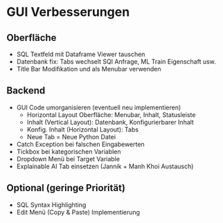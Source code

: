 # GUI Verbesserungen

## Oberfläche
- SQL Textfeld mit Dataframe Viewer tauschen
- Datenbank fix: Tabs wechselt SQl Anfrage, ML Train Eigenschaft usw.
- Title Bar Modifikation und als Menubar verwenden

## Backend
- GUI Code umorganisieren (eventuell neu implementieren)
  - Horizontal Layout Oberfläche: Menubar, Inhalt, Statusleiste
  - Inhalt (Vertical Layout): Datenbank, Konfigurierbarer Inhalt
  - Konfig. Inhalt (Horizontal Layout): Tabs
  - Neue Tab = Neue Python Datei
- Catch Exception bei falschen Eingabewerten
- Tickbox bei kategorischen Variablen
- Dropdown Menü bei Target Variable
- Explainable AI Tab einsetzen (Jannik + Manh Khoi Austausch)

## Optional (geringe Priorität)

- SQL Syntax Highlighting
- Edit Menü (Copy & Paste) Implementierung
